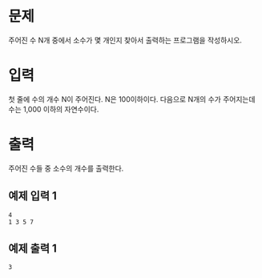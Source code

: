 문제
=============
주어진 수 N개 중에서 소수가 몇 개인지 찾아서 출력하는 프로그램을 작성하시오.

입력
===========
첫 줄에 수의 개수 N이 주어진다. N은 100이하이다. 다음으로 N개의 수가 주어지는데 수는 1,000 이하의 자연수이다.

출력
===========
주어진 수들 중 소수의 개수를 출력한다.

예제 입력 1 
----------
```
4
1 3 5 7
```
예제 출력 1 
----------
```
3
```
